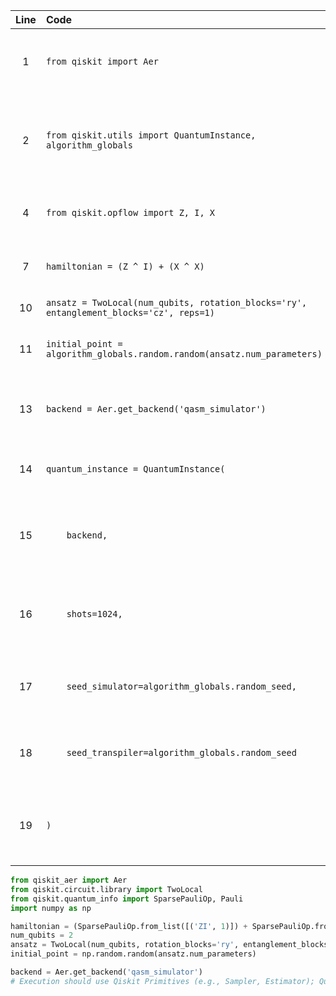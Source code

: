 | Line | Code | Scenario | Reference | Artifact | Refactoring |   
| :--: | :--- | :------- | :-------: | :------- | :---------- | 
| 1 | `from qiskit import Aer` | Deprecation -> Importing Aer from qiskit is deprecated; use qiskit_aer module | 548acfe8-db26-45b7-ab5c-c637c63ee4b0 | qiskit.Aer | `from qiskit_aer import Aer` | 
| 2 | `from qiskit.utils import QuantumInstance, algorithm_globals` | Removal -> QuantumInstance and algorithm_globals have been removed from qiskit.utils | IK | qiskit.utils.QuantumInstance, algorithm_globals | No direct replacement; QuantumInstance removed, use primitives for execution; for random seed use numpy or stdlib random |
| 4 | `from qiskit.opflow import Z, I, X` | Removal -> The qiskit.opflow module has been removed | IK | qiskit.opflow | Use qiskit.quantum_info for operators or adapt to primitives flow |
| 7 | `hamiltonian = (Z ^ I) + (X ^ X)` | Removal -> qiskit.opflow algebra is removed | IK | opflow algebra | Use qiskit.quantum_info.SparsePauliOp or PauliSumOp |
| 10 | `ansatz = TwoLocal(num_qubits, rotation_blocks='ry', entanglement_blocks='cz', reps=1)` | Compatible (optional) | IK | TwoLocal |  |
| 11 | `initial_point = algorithm_globals.random.random(ansatz.num_parameters)` | Removal -> algorithm_globals has been removed | IK | algorithm_globals | Use numpy or stdlib random instead |
| 13 | `backend = Aer.get_backend('qasm_simulator')` | Deprecation -> Aer.get_backend should be imported from qiskit_aer | 548acfe8-db26-45b7-ab5c-c637c63ee4b0 | Aer.get_backend | `backend = Aer.get_backend('qasm_simulator')` with Aer from qiskit_aer |
| 14 | `quantum_instance = QuantumInstance(` | Removal -> QuantumInstance has been removed | IK | QuantumInstance | Use primitives for execution; remove QuantumInstance |
| 15 | `    backend,` | Removal -> QuantumInstance has been removed, line part of obsolete usage | IK | QuantumInstance | |
| 16 | `    shots=1024,` | Removal -> QuantumInstance has been removed, line part of obsolete usage | IK | QuantumInstance | |
| 17 | `    seed_simulator=algorithm_globals.random_seed,` | Removal -> QuantumInstance and algorithm_globals removed | IK | QuantumInstance, algorithm_globals | |
| 18 | `    seed_transpiler=algorithm_globals.random_seed` | Removal -> QuantumInstance and algorithm_globals removed | IK | QuantumInstance, algorithm_globals | |
| 19 | `)` | Removal -> QuantumInstance has been removed, line part of obsolete usage | IK | QuantumInstance | |

```python
from qiskit_aer import Aer
from qiskit.circuit.library import TwoLocal
from qiskit.quantum_info import SparsePauliOp, Pauli
import numpy as np

hamiltonian = (SparsePauliOp.from_list([('ZI', 1)]) + SparsePauliOp.from_list([('XX', 1)]))
num_qubits = 2
ansatz = TwoLocal(num_qubits, rotation_blocks='ry', entanglement_blocks='cz', reps=1)
initial_point = np.random.random(ansatz.num_parameters)

backend = Aer.get_backend('qasm_simulator')
# Execution should use Qiskit Primitives (e.g., Sampler, Estimator); QuantumInstance is removed in Qiskit 1.0.0.
```